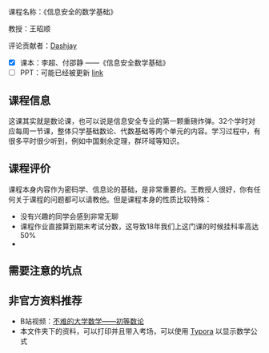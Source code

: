 课程名称：《信息安全的数学基础》

教授：王昭顺

评论贡献者：[Dashjay](https://github.com/dashjay)

- [x] 课本：李超、付邵静 ——《信息安全数学基础》
- [ ] PPT：可能已经被更新 [link](./ppt)

## 课程信息

这课其实就是数论课，也可以说是信息安全专业的第一颗重磅炸弹。32个学时对应每周一节课，整体只学基础数论、代数基础等两个单元的内容。学习过程中，有很多平时很少听到，例如中国剩余定理，群环域等知识。

## 课程评价

课程本身内容作为密码学、信息论的基础，是非常重要的。王教授人很好，你有任何关于课程的问题都可以请教他。但是课程本身的性质比较特殊：

- 没有兴趣的同学会感到非常无聊
- 课程作业直接算到期末考试分数，这导致18年我们上这门课的时候挂科率高达50%
- 

## 需要注意的坑点

## 非官方资料推荐

- B站视频：[不难的大学数学——初等数论](https://www.bilibili.com/video/BV1TJ411P7Xw) 
- 本文件夹下的资料，可以打印并且带入考场，可以使用 [Typora](https://www.typora.io/) 以显示数学公式